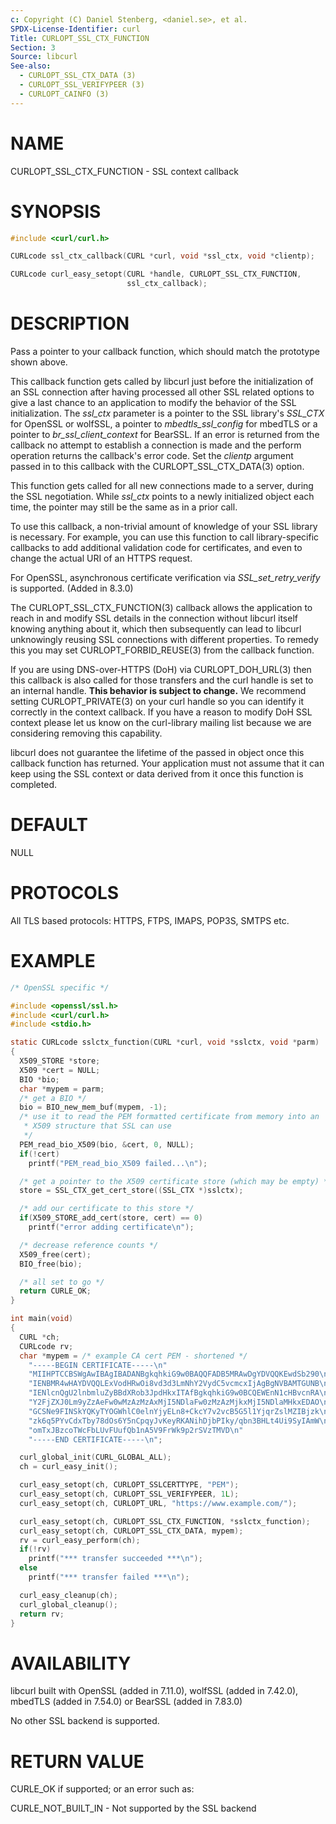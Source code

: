 ```yaml
---
c: Copyright (C) Daniel Stenberg, <daniel.se>, et al.
SPDX-License-Identifier: curl
Title: CURLOPT_SSL_CTX_FUNCTION
Section: 3
Source: libcurl
See-also:
  - CURLOPT_SSL_CTX_DATA (3)
  - CURLOPT_SSL_VERIFYPEER (3)
  - CURLOPT_CAINFO (3)
---
```


# NAME

CURLOPT_SSL_CTX_FUNCTION - SSL context callback

# SYNOPSIS

~~~c
#include <curl/curl.h>

CURLcode ssl_ctx_callback(CURL *curl, void *ssl_ctx, void *clientp);

CURLcode curl_easy_setopt(CURL *handle, CURLOPT_SSL_CTX_FUNCTION,
                          ssl_ctx_callback);
~~~

# DESCRIPTION

Pass a pointer to your callback function, which should match the prototype
shown above.

This callback function gets called by libcurl just before the initialization
of an SSL connection after having processed all other SSL related options to
give a last chance to an application to modify the behavior of the SSL
initialization. The *ssl_ctx* parameter is a pointer to the SSL library's
*SSL_CTX* for OpenSSL or wolfSSL, a pointer to *mbedtls_ssl_config* for
mbedTLS or a pointer to *br_ssl_client_context* for BearSSL. If an error is
returned from the callback no attempt to establish a connection is made and
the perform operation returns the callback's error code. Set the *clientp*
argument passed in to this callback with the CURLOPT_SSL_CTX_DATA(3) option.

This function gets called for all new connections made to a server, during the
SSL negotiation. While *ssl_ctx* points to a newly initialized object each
time, the pointer may still be the same as in a prior call.

To use this callback, a non-trivial amount of knowledge of your SSL library is
necessary. For example, you can use this function to call library-specific
callbacks to add additional validation code for certificates, and even to
change the actual URI of an HTTPS request.

For OpenSSL, asynchronous certificate verification via *SSL_set_retry_verify*
is supported. (Added in 8.3.0)

The CURLOPT_SSL_CTX_FUNCTION(3) callback allows the application to reach in
and modify SSL details in the connection without libcurl itself knowing
anything about it, which then subsequently can lead to libcurl unknowingly
reusing SSL connections with different properties. To remedy this you may set
CURLOPT_FORBID_REUSE(3) from the callback function.

If you are using DNS-over-HTTPS (DoH) via CURLOPT_DOH_URL(3) then this
callback is also called for those transfers and the curl handle is set to an
internal handle. **This behavior is subject to change.** We recommend setting
CURLOPT_PRIVATE(3) on your curl handle so you can identify it correctly in the
context callback. If you have a reason to modify DoH SSL context please let us
know on the curl-library mailing list because we are considering removing this
capability.

libcurl does not guarantee the lifetime of the passed in object once this
callback function has returned. Your application must not assume that it can
keep using the SSL context or data derived from it once this function is
completed.

# DEFAULT

NULL

# PROTOCOLS

All TLS based protocols: HTTPS, FTPS, IMAPS, POP3S, SMTPS etc.

# EXAMPLE

~~~c
/* OpenSSL specific */

#include <openssl/ssl.h>
#include <curl/curl.h>
#include <stdio.h>

static CURLcode sslctx_function(CURL *curl, void *sslctx, void *parm)
{
  X509_STORE *store;
  X509 *cert = NULL;
  BIO *bio;
  char *mypem = parm;
  /* get a BIO */
  bio = BIO_new_mem_buf(mypem, -1);
  /* use it to read the PEM formatted certificate from memory into an
   * X509 structure that SSL can use
   */
  PEM_read_bio_X509(bio, &cert, 0, NULL);
  if(!cert)
    printf("PEM_read_bio_X509 failed...\n");

  /* get a pointer to the X509 certificate store (which may be empty) */
  store = SSL_CTX_get_cert_store((SSL_CTX *)sslctx);

  /* add our certificate to this store */
  if(X509_STORE_add_cert(store, cert) == 0)
    printf("error adding certificate\n");

  /* decrease reference counts */
  X509_free(cert);
  BIO_free(bio);

  /* all set to go */
  return CURLE_OK;
}

int main(void)
{
  CURL *ch;
  CURLcode rv;
  char *mypem = /* example CA cert PEM - shortened */
    "-----BEGIN CERTIFICATE-----\n"
    "MIIHPTCCBSWgAwIBAgIBADANBgkqhkiG9w0BAQQFADB5MRAwDgYDVQQKEwdSb290\n"
    "IENBMR4wHAYDVQQLExVodHRwOi8vd3d3LmNhY2VydC5vcmcxIjAgBgNVBAMTGUNB\n"
    "IENlcnQgU2lnbmluZyBBdXRob3JpdHkxITAfBgkqhkiG9w0BCQEWEnN1cHBvcnRA\n"
    "Y2FjZXJ0Lm9yZzAeFw0wMzAzMzAxMjI5NDlaFw0zMzAzMjkxMjI5NDlaMHkxEDAO\n"
    "GCSNe9FINSkYQKyTYOGWhlC0elnYjyELn8+CkcY7v2vcB5G5l1YjqrZslMZIBjzk\n"
    "zk6q5PYvCdxTby78dOs6Y5nCpqyJvKeyRKANihDjbPIky/qbn3BHLt4Ui9SyIAmW\n"
    "omTxJBzcoTWcFbLUvFUufQb1nA5V9FrWk9p2rSVzTMVD\n"
    "-----END CERTIFICATE-----\n";

  curl_global_init(CURL_GLOBAL_ALL);
  ch = curl_easy_init();

  curl_easy_setopt(ch, CURLOPT_SSLCERTTYPE, "PEM");
  curl_easy_setopt(ch, CURLOPT_SSL_VERIFYPEER, 1L);
  curl_easy_setopt(ch, CURLOPT_URL, "https://www.example.com/");

  curl_easy_setopt(ch, CURLOPT_SSL_CTX_FUNCTION, *sslctx_function);
  curl_easy_setopt(ch, CURLOPT_SSL_CTX_DATA, mypem);
  rv = curl_easy_perform(ch);
  if(!rv)
    printf("*** transfer succeeded ***\n");
  else
    printf("*** transfer failed ***\n");

  curl_easy_cleanup(ch);
  curl_global_cleanup();
  return rv;
}
~~~

# AVAILABILITY

libcurl built with OpenSSL (added in 7.11.0), wolfSSL (added in 7.42.0), mbedTLS
(added in 7.54.0) or BearSSL (added in 7.83.0)

No other SSL backend is supported.

# RETURN VALUE

CURLE_OK if supported; or an error such as:

CURLE_NOT_BUILT_IN - Not supported by the SSL backend
